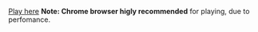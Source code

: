 [Play here](https://siiir.github.io/brick_bird/) **Note: Chrome browser higly recommended** for playing, due to perfomance.
